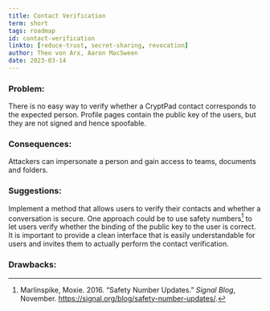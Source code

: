 ```yaml
---
title: Contact Verification
term: short
tags: roadmap
id: contact-verification
linkto: [reduce-trust, secret-sharing, revocation]
author: Theo von Arx, Aaron MacSween
date: 2023-03-14
---
```



### Problem:

There is no easy way to verify whether a CryptPad contact corresponds to
the expected person. Profile pages contain the public key of the users,
but they are not signed and hence spoofable.

### Consequences:

Attackers can impersonate a person and gain access to teams, documents
and folders.

### Suggestions:

Implement a method that allows users to verify their contacts and
whether a conversation is secure. One approach could be to use safety
numbers[^1] to let users verify whether the binding of
the public key to the user is correct. It is important to provide a
clean interface that is easily understandable for users and invites them
to actually perform the contact verification.

### Drawbacks:



[^1]: Marlinspike, Moxie. 2016. “Safety Number Updates.” *Signal Blog*, November. https://signal.org/blog/safety-number-updates/.
